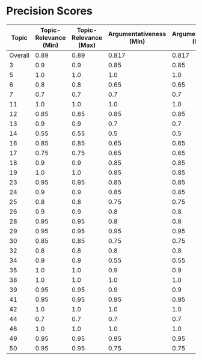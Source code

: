 # Precision Scores
| Topic | Topic-Relevance (Min) | Topic-Relevance (Max) | Argumentativeness (Min) | Argumentativeness (Max) | Stance (Min) | Stance (Max) | Stance Con (Min) | Stance Con (Max) | Stance Pro (Min) | Stance Pro (Max) |
|---|---|---|---|---|---|---|---|---|---|---|
| Overall | 0.89 | 0.89 | 0.817 | 0.817 | 0.458 | 0.458 | 0.223 | 0.223 | 0.693 | 0.693 |
| 3 | 0.9 | 0.9 | 0.85 | 0.85 | 0.45 | 0.45 | 0.2 | 0.2 | 0.7 | 0.2 |
| 5 | 1.0 | 1.0 | 1.0 | 1.0 | 0.5 | 0.5 | 0.1 | 0.1 | 0.9 | 0.1 |
| 6 | 0.8 | 0.8 | 0.65 | 0.65 | 0.35 | 0.35 | 0.2 | 0.2 | 0.5 | 0.2 |
| 7 | 0.7 | 0.7 | 0.7 | 0.7 | 0.35 | 0.35 | 0.0 | 0.0 | 0.7 | 0.0 |
| 11 | 1.0 | 1.0 | 1.0 | 1.0 | 0.6 | 0.6 | 0.6 | 0.6 | 0.6 | 0.6 |
| 12 | 0.85 | 0.85 | 0.85 | 0.85 | 0.5 | 0.5 | 0.1 | 0.1 | 0.9 | 0.1 |
| 13 | 0.9 | 0.9 | 0.7 | 0.7 | 0.4 | 0.4 | 0.1 | 0.1 | 0.7 | 0.1 |
| 14 | 0.55 | 0.55 | 0.5 | 0.5 | 0.3 | 0.3 | 0.1 | 0.1 | 0.5 | 0.1 |
| 16 | 0.85 | 0.85 | 0.65 | 0.65 | 0.25 | 0.25 | 0.3 | 0.3 | 0.2 | 0.3 |
| 17 | 0.75 | 0.75 | 0.65 | 0.65 | 0.35 | 0.35 | 0.1 | 0.1 | 0.6 | 0.1 |
| 18 | 0.9 | 0.9 | 0.85 | 0.85 | 0.55 | 0.55 | 0.7 | 0.7 | 0.4 | 0.7 |
| 19 | 1.0 | 1.0 | 0.85 | 0.85 | 0.4 | 0.4 | 0.3 | 0.3 | 0.5 | 0.3 |
| 23 | 0.95 | 0.95 | 0.85 | 0.85 | 0.6 | 0.6 | 0.4 | 0.4 | 0.8 | 0.4 |
| 24 | 0.9 | 0.9 | 0.85 | 0.85 | 0.4 | 0.4 | 0.0 | 0.0 | 0.8 | 0.0 |
| 25 | 0.8 | 0.8 | 0.75 | 0.75 | 0.5 | 0.5 | 0.4 | 0.4 | 0.6 | 0.4 |
| 26 | 0.9 | 0.9 | 0.8 | 0.8 | 0.45 | 0.45 | 0.5 | 0.5 | 0.4 | 0.5 |
| 28 | 0.95 | 0.95 | 0.8 | 0.8 | 0.35 | 0.35 | 0.2 | 0.2 | 0.5 | 0.2 |
| 29 | 0.95 | 0.95 | 0.95 | 0.95 | 0.6 | 0.6 | 0.6 | 0.6 | 0.6 | 0.6 |
| 30 | 0.85 | 0.85 | 0.75 | 0.75 | 0.45 | 0.45 | 0.1 | 0.1 | 0.8 | 0.1 |
| 32 | 0.8 | 0.8 | 0.8 | 0.8 | 0.55 | 0.55 | 0.2 | 0.2 | 0.9 | 0.2 |
| 34 | 0.9 | 0.9 | 0.55 | 0.55 | 0.3 | 0.3 | 0.1 | 0.1 | 0.5 | 0.1 |
| 35 | 1.0 | 1.0 | 0.9 | 0.9 | 0.5 | 0.5 | 0.2 | 0.2 | 0.8 | 0.2 |
| 38 | 1.0 | 1.0 | 1.0 | 1.0 | 0.5 | 0.5 | 0.0 | 0.0 | 1.0 | 0.0 |
| 39 | 0.95 | 0.95 | 0.9 | 0.9 | 0.45 | 0.45 | 0.1 | 0.1 | 0.8 | 0.1 |
| 41 | 0.95 | 0.95 | 0.95 | 0.95 | 0.5 | 0.5 | 0.1 | 0.1 | 0.9 | 0.1 |
| 42 | 1.0 | 1.0 | 1.0 | 1.0 | 0.6 | 0.6 | 0.4 | 0.4 | 0.8 | 0.4 |
| 44 | 0.7 | 0.7 | 0.7 | 0.7 | 0.6 | 0.6 | 0.3 | 0.3 | 0.9 | 0.3 |
| 46 | 1.0 | 1.0 | 1.0 | 1.0 | 0.5 | 0.5 | 0.0 | 0.0 | 1.0 | 0.0 |
| 49 | 0.95 | 0.95 | 0.95 | 0.95 | 0.45 | 0.45 | 0.2 | 0.2 | 0.7 | 0.2 |
| 50 | 0.95 | 0.95 | 0.75 | 0.75 | 0.45 | 0.45 | 0.1 | 0.1 | 0.8 | 0.1 |
